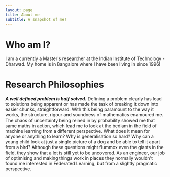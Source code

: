 ```yaml
---
layout: page
title: About me
subtitle: A snapshot of me!
---
```

# Who am I?
I am a currently a Master's researcher at the Indian Institute of Technology - Dharwad. My home is in Bangalore where I have been living in since 1996!

# Research Philosophies
<strong>_A well defined problem is half solved._</strong> Defining a problem clearly has lead to solutions being apparent or has made the task of breaking it down into easier chunks, straightforward. With this being paramount to the way it works, the structure, rigour and soundness of mathematics enamoured me. The chaos of uncertainty being reined in by probability showed me that same maths in action, which lead me to look at the bedlam in the field of machine learning from a different perspective. What does it mean for anyone or anything to learn? Why is generalisation so hard? Why can a young child look at just a single picture of a dog and be able to tell it apart from a bird? Although these questions might flummox even the giants in the field, they show that a lot is still yet to be uncovered. As an engineer, our job of optimising and making things work in places they normally wouldn't found me interested in Federated Learning, but from a slightly pragmatic perspective.